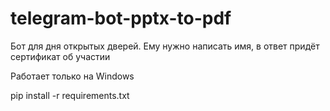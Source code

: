 # telegram-bot-pptx-to-pdf
Бот для дня открытых дверей. Ему нужно написать имя, в ответ придёт сертификат об участии

Работает только на Windows

pip install -r requirements.txt
